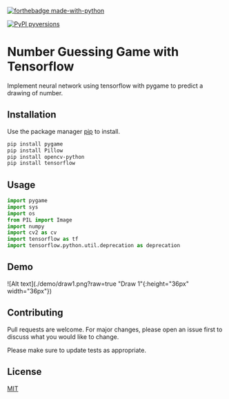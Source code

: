 [![forthebadge made-with-python](http://ForTheBadge.com/images/badges/made-with-python.svg)](https://www.python.org/)

[![PyPI pyversions](https://img.shields.io/pypi/pyversions/ansicolortags.svg)](https://pypi.python.org/pypi/ansicolortags/)

# Number Guessing Game with Tensorflow

Implement neural network using tensorflow with pygame to predict a drawing of number.

## Installation

Use the package manager [pip](https://pip.pypa.io/en/stable/) to install.

```bash
pip install pygame
pip install Pillow
pip install opencv-python
pip install tensorflow

```

## Usage

```python
import pygame
import sys
import os
from PIL import Image
import numpy
import cv2 as cv
import tensorflow as tf
import tensorflow.python.util.deprecation as deprecation
```
## Demo
![Alt text](./demo/draw1.png?raw=true "Draw 1"{:height="36px" width="36px"})

## Contributing
Pull requests are welcome. For major changes, please open an issue first to discuss what you would like to change.

Please make sure to update tests as appropriate.

## License
[MIT](https://choosealicense.com/licenses/mit/)
